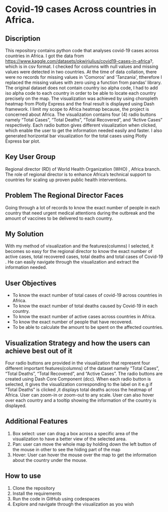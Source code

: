  # **Covid-19 cases Across countries in Africa.**

## **Discription**

This repository contains python code that analyses covid-19 cases across countries in Africa. I got the data from https://www.kaggle.com/datasets/okwirjulius/covid19-cases-in-africa?, which is in csv format. I checked for columns with null values and missing values were detected in two countries.  At the time of data collation, there were no records for missing values in 'Comoros' and 'Tanzania', ttherefore I replaced the missing values with zero using a function from pandas’ library. The original dataset does not contain country iso alpha code, I had to add iso alpha code to each country in order to be able to locate each country precisely on the map. The visualization was achieved by using choropleth heatmap from Plotly Express and the final result is displayed using Dash framework. I limit my scope to Africa heatmap because, the project is concerned about Africa. The visualization contains four (4) radio buttons namely “Total Cases”, “Total Deaths”, “Total Recovered”, and “Active Cases” respectively. Each radio button gives different visualization when clicked, which enable the user to get the information needed easily and faster. I also generated horizontal bar visualization for the total cases using Plotly Express bar plot.
## **Key User Group**
Regional director (RD) of World Health Organization (WHO) , Africa branch. The role of regional director is to enhance Africa’s technical support to countries for scaling up proven public health interventions.

## **Problem The Regional Director Faces**
Going through a lot of records to know the exact number of people in each country that need urgent medical attentions during the outbreak and the amount of vaccines to be delivered to each country.

## **My Solution**
With my method of visualization and the features(columns) I selected, it becomes so easy for the regional director to know the exact number of active cases, total recovered cases, total deaths and total cases of Covid-19 . He can easily navigate through the visualization and extract the information needed.

## **User Objectives**
* To know the exact number of total cases of covid-19 across countries in Africa. 
*	To know the exact number of  total deaths caused by Covid-19 in each country.
*	To know the exact number of active cases across countries in Africa.
*	To know the exact number of people that have recovered.
*	To be able to calculate the amount to be spent on the affected countries.

## **Visualization Strategy and how the users can achieve best out of it**
Four radio buttons are provided in the visualization that represent four different important features(columns) of the dataset namely “Total Cases”, “Total Deaths”, “Total Recovered”, and “Active Cases”. The radio buttons are created using Dash Core Component (dcc). When each radio button is selected, it gives the visualization corresponding to the label on it e.g if “Total Deaths” is clicked ,it displays total deaths across the heatmap of Africa. User can zoom-in or zoom-out to any scale. User can also hover over each country and a tooltip showing the information of the country is displayed.

## **Additional Features**
1.	Box select: user can drag a box across a specific area of the visualization to have a better view of the selected area.
2.	Pan: user can move the whole map by holding down the left button of the mouse in other to see the hiding part of the map
3.	Hover: User can hover the mouse over the map to get the information about the country under the mouse.

## **How to use**
1.	Clone the repository
2.	Install the requirements
3.	Run the code in GitHub using codespaces
4.	Explore and navigate through the visualization as you wish

